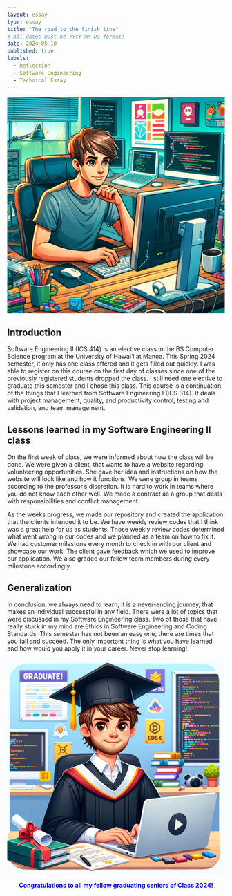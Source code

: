 ```yaml
---
layout: essay
type: essay
title: "The road to the finish line"
# All dates must be YYYY-MM-DD format!
date: 2024-05-10
published: true
labels:
  - Reflection
  - Software Engineering
  - Technical Essay
---
```

<p style="text-align:center;"> 
<img src="/img/student1.png" alt="student1" width="1000" height="500"> 
</p>

## Introduction
Software Engineering II (ICS 414) is an elective class in the BS Computer Science program at the University of Hawai’i at Manoa. This Spring 2024 semester, it only has one class offered and it gets filled out quickly. I was able to register on this course on the first day of classes since one of the previously registered students dropped the class. I still need one elective to graduate this semester and I chose this class. This course is a continuation of the things that I learned from Software Engineering I (ICS 314). It deals with project management, quality, and productivity control, testing and validation, and team management.

## Lessons learned in my Software Engineering II class
On the first week of class, we were informed about how the class will be done. We were given a client, that wants to have a website regarding volunteering opportunities. She gave her idea and instructions on how the website will look like and how it functions. We were group in teams according to the professor’s discretion. It is hard to work in teams where you do not know each other well. We made a contract as a group that deals with responsibilities and conflict management. 
<p>As the weeks progress, we made our repository and created the application that the clients intended it to be. We have weekly review codes that I think was a great help for us as students. Those weekly review codes determined what went wrong in our codes and we planned as a team on how to fix it. We had customer milestone every month to check in with our client and showcase our work. The client gave feedback which we used to improve our application. We also graded our fellow team members during every milestone accordingly.</p>

## Generalization
In conclusion, we always need to learn, it is a never-ending journey, that makes an individual successful in any field. There were a lot of topics that were discussed in my Software Engineering class. Two of those that have really stuck in my mind are Ethics in Software Engineering and Coding Standards. This semester has not been an easy one, there are times that you fail and succeed. The only important thing is what you have learned and how would you apply it in your career. Never stop learning!

<p style="text-align:center;"> 
<img src="/img/student2.png" alt="graduate" width="1000" height="500">
</p>
<b>
<p style="text-align: center; color: blue;">Congratulations to all my fellow graduating seniors of Class 2024!</p></b>


